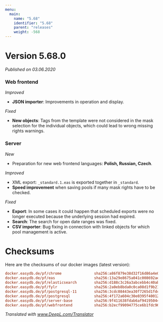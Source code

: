 ```yaml
---
menu:
  main:
    name: "5.68"
    identifier: "5.68"
    parent: "releases"
    weight: -568
---
```


# Version 5.68.0

*Published on 03.06.2020*

### Web frontend

*Improved*

- **JSON importer**: Improvements in operation and display.

*Fixed*

- **New objects**: Tags from the template were not considered in the mask selection for the individual objects, which could lead to wrong missing rights warnings.

### Server

*New*

- Preparation for new web frontend languages: **Polish, Russian, Czech**.

*Improved*

- XML export: `_standard.1.eas` is exported together in `_standard`.
- **Speed improvement** when saving pools if many mask rights have to be checked.

*Fixed*

- **Export**: In some cases it could happen that scheduled exports were no longer executed because the underlying session had expired.
- **Search**: The search for open date ranges was fixed.
- **CSV importer**: Bug fixing in connection with linked objects for which pool management is active.

# Checksums

Here are the checksums of our docker images (latest version):

```ini
docker.easydb.de/pf/chrome               sha256:a86f879e38d32f16d86a4e04a0d62bc5410da43eed617ebefbc30e8c320c9ffe
docker.easydb.de/pf/eas                  sha256:13a29e8675a041c008692aefbf9d3e669e3a495f925ce06542fcdd8beb51c8e1
docker.easydb.de/pf/elasticsearch        sha256:d188c3c26a3abcebb4c40ab197220991bdfc052d3bc0599ddfddcf66c9fe61f4
docker.easydb.de/pf/fylr                 sha256:2a0eb8bda0c0ca08d1f9b21dd1e8ebda4e0c630672cb7201c9f53cb0a82db6d4
docker.easydb.de/pf/postgresql-11        sha256:3cdc08443ea30f7265d1fdc135712f040ba245092e8feeebc5d93fbbf54b952a
docker.easydb.de/pf/postgresql           sha256:4f172a604c30e0395f40012c83cc05e7e6ef6f572a982cae3d59b0a35a643854
docker.easydb.de/pf/server-base          sha256:9f411638fdab6af9419504485ddca4dcd653e2db37509d15aaf4ec1fd469243e
docker.easydb.de/pf/webfrontend          sha256:b2ecf99094775ce6b1fdc96f36eb79663b73b811a331a5db57cf135e5367512f
```

*Translated with www.DeepL.com/Translator*